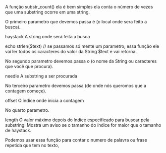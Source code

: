 <body>
	A função substr_count() ela é bem simples ela conta o número de vezes que uma substring ocorre em uma string.



O primeiro parametro que devemos passa é (o local onde sera feito a busca).

  haystack
     A string onde será feita a busca

   echo strlen($text)  // se passamos só mente um parametro, essa função ele vai ler todos os caracteres do valor da String $text e vai retorna.

No segundo parametro devemos passa o (o nome da String ou caracteres que você que procura).

  needle
     A substring a ser procurada 

No terceiro parametro devemos passa (de onde nós queromos que a contagem começe).

  offset
     O índice onde inicia a contagem 

No quarto parametro.

  length
     O valor máximo depois do índice especificado para buscar pela substring. Mostra um aviso se o tamanho do índice for maior que o tamanho de haystack.



Podemos usar essa função para contar o numero de palavra ou frase repetida que tem no texto,



</body>